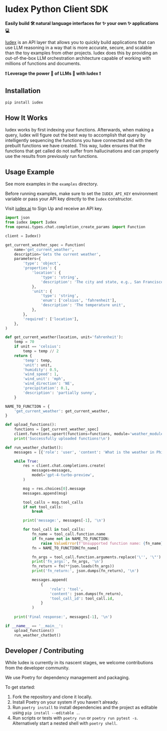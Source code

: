 # Iudex Python Client SDK

**Easily build 🛠️ natural language interfaces for ✨ your own ✨ applications 💻**

[Iudex](https://iudex.ai) is an API layer that allows you to quickly build applications that can use LLM reasoning in a way that is more
accurate, secure, and scalable than the toy examples from other projects. Iudex does this by providing an out-of-the-box
LLM orchestration architecture capable of working with millions of functions and documents.

**❗ Leverage the power 🦾 of LLMs 🤖 with Iudex ❗**

## Installation

```bash
pip install iudex
```

## How It Works

Iudex works by first indexing your functions. Afterwards, when making a query, Iudex will figure out the best way to accomplish that query
by intelligently sequencing the functions you have connected and with the prebuilt functions we have created. This way, Iudex ensures
that the functions that get called do not suffer from hallucinations and can properly use the results from previously run functions.

## Usage Example

See more examples in the `examples` directory.

Before running examples, make sure to set the `IUDEX_API_KEY` environment variable or pass your API key directly to the `Iudex` constructor.

Visit [iudex.ai](https://iudex.ai) to Sign Up and receive an API key.

```python
import json
from iudex import Iudex
from openai.types.chat.completion_create_params import Function

client = Iudex()

get_current_weather_spec = Function(
    name='get_current_weather',
    description='Gets the current weather',
    parameters={
        'type': 'object',
        'properties': {
            'location': {
                'type': 'string',
                'description': 'The city and state, e.g., San Francisco, CA',
            },
            'unit': {
                'type': 'string',
                'enum': ['celsius', 'fahrenheit'],
                'description': 'The temperature unit',
            },
        },
        'required': ['location'],
    },
)

def get_current_weather(location, unit='fahrenheit'):
    temp = 70
    if unit == 'celsius':
        temp = temp // 2
    return {
        'temp': temp,
        'unit': unit,
        'humidity': 0.5,
        'wind_speed': 1,
        'wind_unit': 'mph',
        'wind_direction': 'NE',
        'precipitation': 0.1,
        'description': 'partially sunny',
    }

NAME_TO_FUNCTION = {
    'get_current_weather': get_current_weather,
}

def upload_functions():
    functions = [get_current_weather_spec]
    client.functions.upsert(functions=functions, module='weather_module')
    print('Successfully uploaded functions!\n')

def run_weather_chatbot():
    messages = [{'role': 'user', 'content': 'What is the weather in Philadelphia, PA?'}]

    while True:
        res = client.chat.completions.create(
            messages=messages,
            model='gpt-4-turbo-preview',
        )

        msg = res.choices[0].message
        messages.append(msg)

        tool_calls = msg.tool_calls
        if not tool_calls:
            break

        print('message:', messages[-1], '\n')

        for tool_call in tool_calls:
            fn_name = tool_call.function.name
            if fn_name not in NAME_TO_FUNCTION:
                raise ValueError(f'Unsupported function name: {fn_name}')
            fn = NAME_TO_FUNCTION[fn_name]

            fn_args = tool_call.function.arguments.replace('\'', '\"').replace('None', '\"null\"')
            print('fn_args:', fn_args, '\n')
            fn_return = fn(**json.loads(fn_args))
            print('fn_return:', json.dumps(fn_return), '\n')

            messages.append(
                {
                    'role': 'tool',
                    'content': json.dumps(fn_return),
                    'tool_call_id': tool_call.id,
                }
            )
    
    print('Final response:', messages[-1], '\n')

if __name__ == '__main__':
    upload_functions()
    run_weather_chatbot()
```

## Developer / Contributing

While Iudex is currently in its nascent stages, we welcome contributions from the developer community.

We use Poetry for dependency management and packaging.

To get started:

1. Fork the repository and clone it locally.
2. Install Poetry on your system if you haven't already.
3. Run `poetry install` to install dependencies and the project as editable using `pip install --editable .`.
4. Run scripts or tests with `poetry run` or `poetry run pytest -s`. Alternatively start a nested shell with `poetry shell`.
